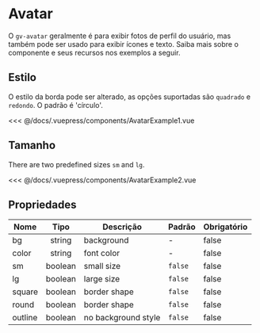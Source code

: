 # Avatar

O `gv-avatar` geralmente é para exibir fotos de perfil do usuário, mas também pode ser usado para exibir ícones e texto. Saiba mais sobre o componente e seus recursos nos exemplos a seguir.

## Estilo

O estilo da borda pode ser alterado, as opções suportadas são `quadrado` e `redondo`. O padrão é 'círculo'.

<avatar-example-1 />

<<< @/docs/.vuepress/components/AvatarExample1.vue

## Tamanho

There are two predefined sizes `sm` and `lg`.

<avatar-example-2 />

<<< @/docs/.vuepress/components/AvatarExample2.vue

## Propriedades

| Nome    |  Tipo   | Descrição           | Padrão  | Obrigatório |
| ------- | :-----: | ------------------- | ------- | ----------- |
| bg      | string  | background          | -       | false       |
| color   | string  | font color          | -       | false       |
| sm      | boolean | small size          | `false` | false       |
| lg      | boolean | large size          | `false` | false       |
| square  | boolean | border shape        | `false` | false       |
| round   | boolean | border shape        | `false` | false       |
| outline | boolean | no background style | `false` | false       |
